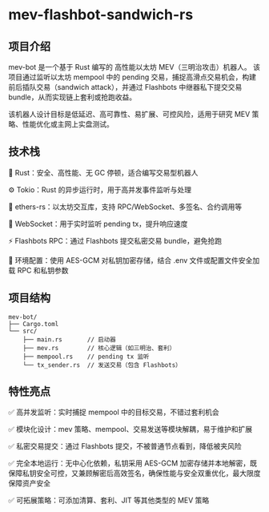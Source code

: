 # mev-flashbot-sandwich-rs
## 项目介绍
mev-bot 是一个基于 Rust 编写的 高性能以太坊 MEV（三明治攻击）机器人。
该项目通过监听以太坊 mempool 中的 pending 交易，捕捉高滑点交易机会，构建前后插队交易（sandwich attack），并通过 Flashbots 中继器私下提交交易 bundle，从而实现链上套利或抢跑收益。

该机器人设计目标是低延迟、高可靠性、易扩展、可控风险，适用于研究 MEV 策略、性能优化或主网上实盘测试。

## 技术栈
🦀 Rust：安全、高性能、无 GC 停顿，适合编写交易型机器人

⚙️ Tokio：Rust 的异步运行时，用于高并发事件监听与处理

🔌 ethers-rs：以太坊交互库，支持 RPC/WebSocket、多签名、合约调用等

📡 WebSocket：用于实时监听 pending tx，提升响应速度

⚡ Flashbots RPC：通过 Flashbots 提交私密交易 bundle，避免抢跑

🔐 环境配置：使用 AES-GCM 对私钥加密存储，结合 .env 文件或配置文件安全加载 RPC 和私钥参数

## 项目结构
```plaintext
mev-bot/
├── Cargo.toml
└── src/
    ├── main.rs       // 启动器
    ├── mev.rs        // 核心逻辑（如三明治、套利）
    ├── mempool.rs    // pending tx 监听
    └── tx_sender.rs  // 发送交易（包含 Flashbots）
```

## 特性亮点
✅ 高并发监听：实时捕捉 mempool 中的目标交易，不错过套利机会

✅ 模块化设计：mev 策略、mempool、交易发送等模块解耦，易于维护和扩展

✅ 私密交易提交：通过 Flashbots 提交，不被普通节点看到，降低被夹风险

✅ 完全本地运行：无中心化依赖，私钥采用 AES-GCM 加密存储并本地解密，既保障私钥安全可控，又兼顾解密后高效签名，确保性能与安全双重优化，最大限度保障资产安全

✅ 可拓展策略：可添加清算、套利、JIT 等其他类型的 MEV 策略
